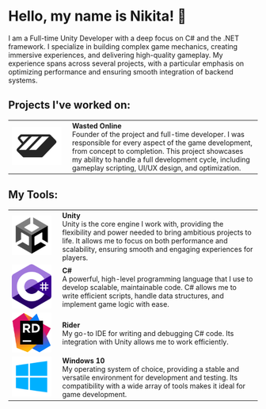 # Hello, my name is Nikita! 👋

I am a Full-time Unity Developer with a deep focus on C# and the .NET framework. I specialize in building complex game mechanics, creating immersive experiences, and delivering high-quality gameplay. My experience spans across several projects, with a particular emphasis on optimizing performance and ensuring smooth integration of backend systems.

## Projects I've worked on:

<table>
  <tr>
    <td align="center" width="100px"><img src="https://github.com/fallonightcorp/fallonightcorp/raw/main/src/wasted_ico.png" alt="Wasted Online" style="width: 100px; height: auto; object-fit: contain;"></td>
    <td style="padding-left: 15px;"><strong>Wasted Online</strong><br>Founder of the project and full-time developer. I was responsible for every aspect of the game development, from concept to completion. This project showcases my ability to handle a full development cycle, including gameplay scripting, UI/UX design, and optimization.</td>
  </tr>
</table>

## My Tools:

<table>
  <tr>
    <td align="center" width="80px"><img src="https://github.com/fallonightcorp/fallonightcorp/raw/main/src/unity_ico.png" alt="Unity" style="width: 100px; height: auto; object-fit: contain;"></td>
    <td style="padding-left: 15px;"><strong>Unity</strong><br>Unity is the core engine I work with, providing the flexibility and power needed to bring ambitious projects to life. It allows me to focus on both performance and scalability, ensuring smooth and engaging experiences for players.</td>
  </tr>
  <tr>
    <td align="center" width="80px"><img src="https://github.com/fallonightcorp/fallonightcorp/raw/main/src/csharp_ico.png" alt="C#" style="width: 100px; height: auto; object-fit: contain;"></td>
    <td style="padding-left: 15px;"><strong>C#</strong><br>A powerful, high-level programming language that I use to develop scalable, maintainable code. C# allows me to write efficient scripts, handle data structures, and implement game logic with ease.</td>
  </tr>
  <tr>
    <td align="center" width="80px"><img src="https://github.com/fallonightcorp/fallonightcorp/raw/main/src/rider_ico.png" alt="Rider" style="width: 100px; height: auto; object-fit: contain;"></td>
    <td style="padding-left: 15px;"><strong>Rider</strong><br>My go-to IDE for writing and debugging C# code. Its integration with Unity allows me to work efficiently.</td>
  </tr>
  <tr>
    <td align="center" width="80px"><img src="https://github.com/fallonightcorp/fallonightcorp/raw/main/src/win_ico.png" alt="Windows 10" style="width: 100px; height: auto; object-fit: contain;"></td>
    <td style="padding-left: 15px;"><strong>Windows 10</strong><br>My operating system of choice, providing a stable and versatile environment for development and testing. Its compatibility with a wide array of tools makes it ideal for game development.</td>
  </tr>
</table>
